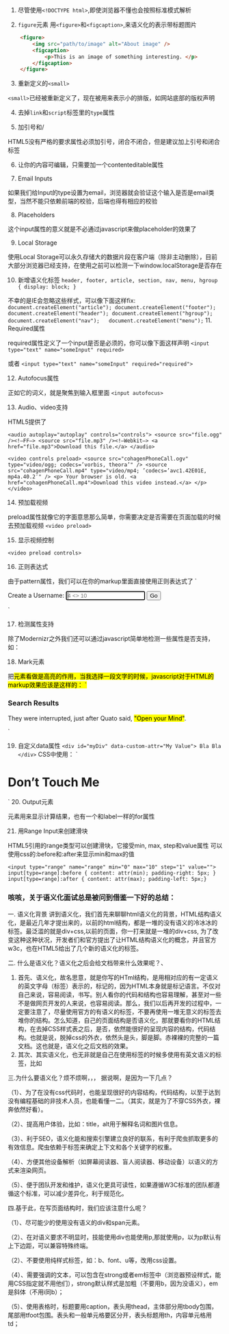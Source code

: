 1. 尽管使用`<!DOCTYPE html>`,即使浏览器不懂也会按照标准模式解析

2. `figure`元素
  用`<figure>`和`<figcaption>`,来语义化的表示带标题图片
```html
    <figure>
        <img src="path/to/image" alt="About image" />
        <figcaption>
            <p>This is an image of something interesting. </p>
        </figcaption>
    </figure>
```

3. 重新定义的`<small>`

  `<small>`已经被重新定义了，现在被用来表示小的排版，如网站底部的版权声明

4. 去掉`link`和`script`标签里的`type`属性

5. 加引号和/

  HTML5没有严格的要求属性必须加引号，闭合不闭合，但是建议加上引号和闭合标签

6. 让你的内容可编辑，只需要加一个contenteditable属性

7. Email Inputs

  如果我们给Input的type设置为email，浏览器就会验证这个输入是否是email类型，当然不能只依赖前端的校验，后端也得有相应的校验

8. Placeholders

  这个input属性的意义就是不必通过javascript来做placeholder的效果了

9. Local Storage

  使用Local Storage可以永久存储大的数据片段在客户端（除非主动删除），目前大部分浏览器已经支持，在使用之前可以检测一下window.localStorage是否存在

10. 新增语义化标签
  `header, footer, article, section, nav, menu, hgroup {
      display: block;
  }`

  不幸的是IE会忽略这些样式，可以像下面这样fix:
  `
  document.createElement("article");
  document.createElement("footer");
  document.createElement("header");
  document.createElement("hgroup");
  document.createElement("nav");  
  document.createElement("menu");
  `
11. Required属性

  required属性定义了一个input是否是必须的，你可以像下面这样声明
  `<input type="text" name="someInput" required>`

或者
`<input type="text" name="someInput" required="required">`

12. Autofocus属性

  正如它的词义，就是聚焦到输入框里面
  `<input autofocus>`

13. Audio、video支持

  HTML5提供了<audio>标签，你不需要再按照第三方插件来渲染音频，大多数现代浏览器提供了对于HTML5 Audio的支持，不过目前仍旧需要提供一些兼容处理，如

  `<audio autoplay="autoplay" controls="controls">
      <source src="file.ogg" /><!–FF–>
      <source src="file.mp3" /><!–Webkit–>
      <a href="file.mp3">Download this file.</a>
  </audio>`

  `
  <video controls preload>
      <source src="cohagenPhoneCall.ogv" type="video/ogg; codecs=’vorbis, theora’" />
      <source src="cohagenPhoneCall.mp4" type="video/mp4; ’codecs=’avc1.42E01E, mp4a.40.2′" />
      <p> Your browser is old. <a href="cohagenPhoneCall.mp4">Download this video instead.</a> </p>
  </video>
  `

14. 预加载视频

  preload属性就像它的字面意思那么简单，你需要决定是否需要在页面加载的时候去预加载视频
  `<video preload>`

15. 显示视频控制

`<video preload controls>`

16. 正则表达式

  由于pattern属性，我们可以在你的markup里面直接使用正则表达式了
  `<form action="" method="post">
      <label for="username">Create a Username: </label>
      <input type="text" name="username" id="username" placeholder="4 <> 10" pattern="[A-Za-z]{4,10}" autofocus required>
      <button type="submit">Go </button>
  </form>`

17. 检测属性支持

  除了Modernizr之外我们还可以通过javascript简单地检测一些属性是否支持，如：
  <script>
  if (!’pattern’ in document.createElement(’input’) ) {
  // do client/server side validation
  }
  </script>

18. Mark元素

  把<mark>元素看做是高亮的作用，当我选择一段文字的时候，javascript对于HTML的markup效果应该是这样的：
  `<h3> Search Results </h3>
  <p> They were interrupted, just after Quato said, <mark>"Open your Mind"</mark>. </p>`

19. 自定义data属性
  `<div id="myDiv" data-custom-attr="My Value"> Bla Bla </div>`
  CSS中使用：
  `
  <style>
  h1:hover:after {
  content: attr(data-hover-response);
  color: black;
  position: absolute;
  left: 0;
  }
  </style>
  <h1 data-hover-response="I Said Don’t Touch Me!"> Don’t Touch Me </h1>
  `
20. Output元素

  <output>元素用来显示计算结果，也有一个和label一样的for属性

21. 用Range Input来创建滑块

  HTML5引用的range类型可以创建滑块，它接受min, max, step和value属性
  可以使用css的:before和:after来显示min和max的值

  `<input type="range" name="range" min="0" max="10" step="1" value="">
  input[type=range]:before { content: attr(min); padding-right: 5px;
  }
  input[type=range]:after { content: attr(max); padding-left: 5px;}`

### 咳咳，关于语义化面试总是被问到借鉴一下好的总结：

一. 语义化背景
讲到语义化，我们首先来聊聊html语义化的背景，HTML结构语义化，是最近几年才提出来的，以前的html结构，都是一堆的没有语义的冷冰冰的标签。最泛滥的就是div+css,以前的页面，你一打来就是一堆的div+css, 为了改变这种这种状况，开发者们和官方提出了让HTML结构语义化的概念，并且官方w3c，也在HTML5给出了几个新的语义化的标签。

二. 什么是语义化？语义化之后会给文档带来什么效果呢？、

1. 首先、语义化，故名思意，就是你写的HTml结构，是用相对应的有一定语义的英文字母（标签）表示的，标记的，因为HTML本身就是标记语言。不仅对自己来说，容易阅读，书写。别人看你的代码和结构也容易理解，甚至对一些不是做网页开发的人来说，也容易阅读。那么，我们以后再开发的过程中，一定要注意了，尽量使用官方的有语义的标签，不要再使用一堆无意义的标签去堆你的结构。怎么知道，自己的页面结构是否语义化，那就要看你的HTML结构，在去掉CSS样式表之后，是否，依然能很好的呈现内容的结构，代码结构。也就是说，脱掉css的外衣，依然头是头，脚是脚。赤裸裸的完整的一篇文档。这也就是，语义化之后文档的效果。
2. 其次、其实语义化，也无非就是自己在使用标签的时候多使用有英文语义的标签，比如

三.为什么要语义化？烦不烦啊，，，
据说啊，是因为一下几点？

（1）、为了在没有css代码时，也能呈现很好的内容结构，代码结构，以至于达到没有编程基础的非技术人员，也能看懂一二。（其实，就是为了不穿CSS外衣，裸奔依然好看）。

（2）、提高用户体验，比如：title，alt用于解释名词和图片信息。

（3）、利于SEO，语义化能和搜索引擎建立良好的联系，有利于爬虫抓取更多的有效信息。爬虫依赖于标签来确定上下文和各个关键字的权重。

（4）、方便其他设备解析（如屏幕阅读器、盲人阅读器、移动设备）以语义的方式来渲染网页。

（5）、便于团队开发和维护，语义化更具可读性，如果遵循W3C标准的团队都遵循这个标准，可以减少差异化，利于规范化。

四.基于此，在写页面结构时，我们应该注意什么呢？

（1）、尽可能少的使用没有语义的div和span元素。

（2）、在对语义要求不明显时，技能使用div也能使用p,那就使用p，以为p默认有上下边距，可以兼容特殊终端。

（2）、不要使用纯样式标签，如：b、font、u等，改用css设置。

（4）、需要强调的文本，可以包含在strong或者em标签中（浏览器预设样式，能用CSS指定就不用他们），strong默认样式是加粗（不要用b，因为没语义），em是斜体（不用i同b）；

（5）、使用表格时，标题要用caption，表头用thead，主体部分用tbody包围，尾部用tfoot包围。表头和一般单元格要区分开，表头标题用th，内容单元格用td；

